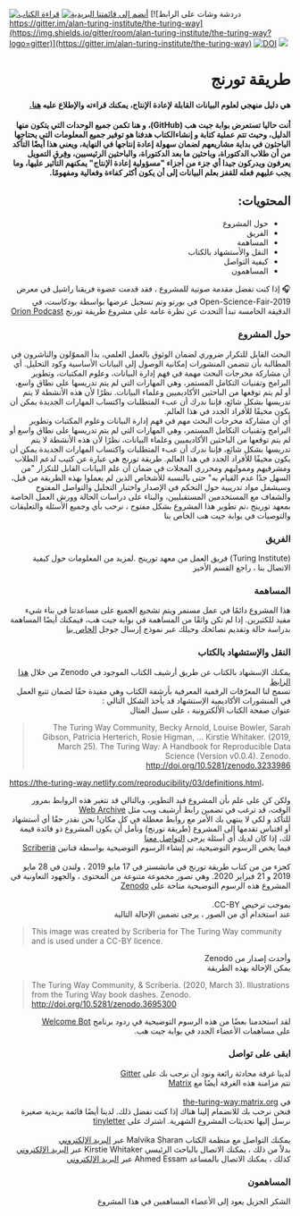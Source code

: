 

[![قراءة الكتاب](https://img.shields.io/badge/read-the%20book-blue.svg)](https://the-turing-way.netlify.com)
[![أنضم إلى قائمتنا البريدية](https://img.shields.io/badge/receive-our%20newsletter%20❤%EF%B8%8F-blueviolet.svg)](https://tinyletter.com/TuringWay)
[![دردشة وشات على الرابط https://gitter.im/alan-turing-institute/the-turing-way](https://img.shields.io/gitter/room/alan-turing-institute/the-turing-way?logo=gitter)](https://gitter.im/alan-turing-institute/the-turing-way)
[![DOI](https://zenodo.org/badge/DOI/10.5281/zenodo.3233853.svg)](https://doi.org/10.5281/zenodo.3233853)
[![](https://img.shields.io/static/v1?label=TuringWay&message=I%20want%20to%20contribute!&color=yellow&logo=data%3Aimage%2Fpng%3Bbase64%2CiVBORw0KGgoAAAANSUhEUgAAABAAAAAQCAYAAAAf8%2F9hAAACYklEQVQ4jXXTy09TQRTH8f5VPhI1xoVxYURNAFcmRleaGDdGXQlKAYkLUARNfICoScGKpTyE3t5bkKD2AUQepUXB0gcgLTalD9rema8LKRVrT3I2k%2Fl95kwyY6BMfQiFqHaoVDlUBoJBZJl9hn8XRsIhqh0abd55tnWdrBA8WfBSpakMhUqhXUCJhKl2aLR65%2FEtLeGc%2BYoy5aHf46bX7cThctK%2BAw2HQkVAW41wzqHRMjNNRteR%2BQzGjg5udZtQ47FiO50gdLZ1nVbvPNUOFSUSxnB4sJ%2F0TjCTTjHk%2BoJl%2BRtqPEaL6zMH79Rw0dyDVVURqRgyn0EkN8jkshwZGsBQodgQyQ2kyDPsce859drjdqLRKE0D%2FZhHR5F6DpHc2B3%2FjF3BcFqxARIpBXXmt9ii67vAYDhIr8fNx0UfE3OzzC0sIHIpxNYqSPEHqFBsiFQMkU3h8vs5%2FvABTeNje6BCj%2FxcwzLlIZHYROq5v4EoIr2JyCbJ57Kobjd3u7o41v4I68pyCfTGrhSvUKHYAJD5bcTWGjKbJJdO4A8E6JyexP4rWgK8Vkb2AjK7hcxnmZybxfF9kff%2BhZJQofvXwhg7O4vAfU2l79ME79xOrjY3c9ZYVzZs8nvZf6%2BRQCRCTgiODg1iCK6vc6WtjZM1tzlRW8sNa99%2Fx64fH%2BNAQz0un49nfh%2BVmspAcKX4lKWUbMbjXOg2cf3Vy%2BLIoRWqekxc7nhB6%2FQ0lZqKJRBAyjKfKZFIcKixgVPPn3LTamFfUyPne7qp1Oz0Bn4g5d7vVAIUamJ2FqPZzCW7gvlHabBQvwE2XnlAiFRrOwAAAABJRU5ErkJggg%3D%3D)](https://github.com/alan-turing-institute/the-turing-way/blob/master/CONTRIBUTING.md)

# <div dir="rtl">طريقة تورنج</div>

#### <div dir="rtl">هي دليل منهجي لعلوم البيانات القابلة لإعادة الإنتاج، يمكنك قراءته والإطلاع عليه <a href="https://the-turing-way.netlify.com">هنا.</a></div>
#### <div dir="rtl">  أنت حاليا تستعرض بوابة جيت هب (GitHub)، و هنا تكمن جميع الوحدات التي يتكون منها الدليل، وحيث تتم عملية كتابة و إنشاءالكتاب هدفنا هو توفير جميع المعلومات التي يحتاجها الباحثون في بداية مشاريعهم لضمان سهولة إعادة إنتاجها في النهاية، ويعني هذا أيضًا التأكد من أن طلاب الدكتوراة، وباحثين ما بعد الدكتوراة، والباحثين الرئيسيين، وفِرق التمويل يعرفون ويدركون جيدا أي جزء من أجزاء  "مسؤولية إعادة الإنتاج" يمكنهم التأثير عليها، وما يجب عليهم فعله للقفز بعلم البيانات إلى أن يكون أكثر كفاءة وفعالية ومفهومًا.
</div>

## <div dir="rtl"> المحتويات:</div>
#### <div dir="rtl">
<div dir="rtl"> 
  <ul>
 <li>حول المشروع</li>
 <li>الفريق</li>
 <li>المساهمة</li>
 <li>النقل والأستشهاد بالكتاب</li>
 <li>كيفية التواصل </li>
 <li>المساهمون</li></ul>
 </div>

<div dir="RTL">🎧 إذا كنت تفضل مقدمة صوتية للمشروع ،  فقد قدمت عضوة فريقنا راشيل في معرض
Open-Science-Fair-2019
في بورتو
 وتم تسجيل عرضها بواسطة بودكاست، في الدقيقة الخامسة 
تبدأ التحدث عن نظرة عامة على
مشروع طريقة تورنج
<a href="https://orionopenscience.podbean.com/e/the-fair-is-in-town-figshare-the-turing-way-and-open-science-quest-at-the-osfair2019/">Orion Podcast</a>
</div>

### <div dir="RTL">حول المشروع</div>
<div dir="RTL">
البحث القابل للتكرار ضروري لضمان الوثوق بالعمل العلمي، بدأ المموّلون والناشرون في المطالبة بأن تتضمن المنشورات إمكانية الوصول إلى البيانات الأساسية وكود التحليل. 
أي أن مشاركة مخرجات البحث مهمة في فهم إدارة البيانات، وعلوم المكتبات، وتطوير البرامج وتقنيات التكامل المستمر، وهي المهارات التي لم يتم تدريسها على نطاق واسع، أو لم يتم توقعها من الباحثين الأكاديميين وعلماء البيانات. نظرًا لأن هذه الأنشطة لا يتم تدريسها بشكل شائع، فإننا ندرك أن عبء المتطلبات واكتساب المهارات الجديدة يمكن أن يكون مخيفًا للأفراد الجدد في هذا العالم.
</div>
<div dir="RTL">
أي أن مشاركة مخرجات البحث مهم في فهم إدارة البيانات وعلوم المكتبات وتطوير البرامج وتقنيات التكامل المستمر، وهي المهارات التي لم يتم تدريسها على نطاق واسع أو لم يتم توقعها من الباحثين الأكاديميين وعلماء البيانات، نظرًا لأن هذه الأنشطة لا يتم تدريسها بشكل شائع، فإننا ندرك أن عبء المتطلبات واكتساب المهارات الجديدة يمكن أن يكون مخيفًا للأفراد الجدد في هذا العالم.
طريقة تورنج هي عبارة عن كتيب لدعم الطلاب ومشرفيهم ومموليهم ومحرري المجلات في ضمان أن علم البيانات القابل للتكرار "من السهل جدًا عدم القيام به" حتى بالنسبة للأشخاص الذين لم يعملوا بهذه الطريقة من قبل، وسيشمل مواد تدريبية حول التحكم في الإصدار واختبار التحليل والتواصل المفتوح والشفاف مع المستخدمين المستقبليين، والبناء على دراسات الحالة وورش العمل الخاصة بمعهد تورينج
،تم تطوير هذا المشروع بشكل مفتوح ، نرحب بأي وجميع الأسئلة والتعليقات والتوصيات في بوابة جيت هب
الخاص بنا
</div>


### <div dir="RTL">الفريق</div>
<div dir="RTL">
(Turing Institute)
فريق العمل من معهد تورينج
.لمزيد من المعلومات حول كيفية الاتصال بنا ، راجع القسم الأخير 
</div>

### <div dir="RTL">المساهمة</div>

<div dir="RTL">
هذا المشروع دائمًا في عمل مستمر ويتم تشجيع الجميع على مساعدتنا في بناء شيء مفيد للكثيرين.
إذا لم تكن واثقًا من المساهمة في بوابة جيت هب،
فيمكنك أيضًا المساهمة بدراسة حالة وتقديم نصائحك وحيلك عبر نموذج إرسال جوجل
<a href="https://goo.gl/forms/akFqZEIy2kxAjfZW2">الخاص بنا</a>

</div>



### <div dir="RTL">النقل والإستشهاد بالكتاب</div>

<div dir="RTL">
يمكنك الإسشهاد بالكتاب عن طريق أرشيف الكتاب الموجود في
Zenodo
من خلال 
<a href="10.5281/zenodo.3233853">هذا الرابط</a>

</div>


<div dir="RTL">
تسمح لنا المعرّفات الرقمية المعرفية بأرشفة الكتاب وهي مفيدة حقًا لضمان تتبع العمل في المنشورات الأكاديمية
الإستشهاد قد يأخذ الشكل التالي :

</div>

<div dir="RTL">
عنوان صفحة الكتاب الألكترونية ، على سبيل المثال

> The Turing Way Community, Becky Arnold, Louise Bowler, Sarah Gibson, Patricia Herterich, Rosie Higman, … Kirstie Whitaker. (2019, March 25). The Turing Way: A Handbook for Reproducible Data Science (Version v0.0.4). Zenodo. <http://doi.org/10.5281/zenodo.3233986>

</div>


<https://the-turing-way.netlify.com/reproducibility/03/definitions.html>،

<div dir="RTL">
ولكن كن على علم بأن المشروع قيد التطوير، وبالتالي قد تتغير هذه الروابط بمرور الوقت، قد ترغب في تضمين رابط أرشيف ويب مثل
<a href="https://web.archive.org/web/20191030093753/https://the-turing-way.netlify.com/reproducibility/03/definitions.html">Web Archive</a>
</div>


<div dir="RTL">
للتأكد و لكي لا ينتهي بك الأمر مع روابط معطلة في كل مكان!
نحن نقدر حقًا أي أستشهاد أو اقتباس تقدمها إلى المشروع
(طريقة تورنج)
ونأمل أن يكون المشروع ذو فائدة قيمة لك، إذا كان لديك أي أسئلة يرجى
<a href="##get-in-touch">التواصل معنا</a>

</div>




<div dir="RTL">
فيما يخص الرسوم التوضيحية، 
تم إنشاء الرسوم التوضيحية
 بواسطة فنانين
<a href="https://www.scriberia.co.uk/">Scriberia</a>
</div>
<br/>



<div dir="RTL">
كجزء من من كتاب طريقة تورنج
في مانشستر في 17 مايو 2019 ، ولندن في 28 مايو 2019 و 21 فبراير 2020. وهي تصور مجموعة متنوعة من المحتوى ، والجهود التعاونية في المشروع
 هذه الرسوم التوضيحية متاحة على
<a href="https://zenodo.org/record/3695300">Zenodo</a>
</div>
<br/>


 


<div dir="RTL">
بموجب ترخيص
CC-BY.

</div>

<div dir="RTL">
عند استخدام أي من الصور ، يرجى تضمين الإحالة التالية
</div>

> This image was created by Scriberia for The Turing Way community and is used under a CC-BY licence.

<div dir="RTL">
وأحدث إصدار من
Zenodo

</div>


<div dir="RTL">
يمكن الإحالة بهذه الطريقة
</div>


> The Turing Way Community, & Scriberia. (2020, March 3). Illustrations from the Turing Way book dashes. Zenodo. http://doi.org/10.5281/zenodo.3695300

<div dir="RTL">
لقد استخدمنا بعضًا من هذه الرسوم التوضيحية في ردود برنامج
 <a href="https://github.com/apps/welcome">Welcome Bot</a>
</div>


<div dir="RTL">
على مساهمات الأعضاء الجدد في بوابة جيت هب.
</div>

### <div dir="RTL">ابقى على تواصل</div>
<div dir="RTL">
لدينا غرفة محادثة رائعة ونود أن نرحب بك على
 <a href="https://gitter.im/alan-turing-institute/the-turing-way">Gitter</a>

 </div>
 
 
 <div dir="RTL">
تتم مزامنة هذه الغرفة أيضًا مع
 <a href="https://matrix.org">Matrix</a>
</div>

<br/>

 <div dir="RTL">
 في
 <a href="https://riot.im/app/#/room/#the-turing-way:matrix.org">the-turing-way:matrix.org</a>

 </div>


 <div dir="RTL">
فنحن نرحب بك للانضمام إلينا هناك إذا كنت تفضل ذلك.
لدينا أيضًا قائمة بريدية صغيرة نرسل إليها تحديثات المشروع الشهرية. اشترك على
<a href="https://tinyletter.com/TuringWay">tinyletter</a>

 </div>
<br/>

 <div dir="RTL">
يمكنك التواصل مع منظمة الكتاب 
Malvika Sharan
عبر 
<a href="mailto:msharan@turing.ac.uk">البريد الإلكتروني</a>

 </div>
 

 <div dir="RTL">
بدلاً من ذلك ، يمكنك الاتصال بالباحث الرئيسي
Kirstie Whitaker
عبر  
<a href="mailto:kwhitaker@turing.ac.uk">البريد الإلكتروني</a>
 </div>



 <div dir="RTL">
 كذلك ، يمكنك الاتصال بالمساعد
Ahmed Essam
عبر  
<a href="mailto:aehanaffi@gmail.com">البريد الإلكتروني</a>
 </div>

### <div dir="RTL">المساهمون</div>
<div dir="RTL">
الشكر الجزيل يعود إلى الأعضاء المساهمين في هذا المشروع
</div>
